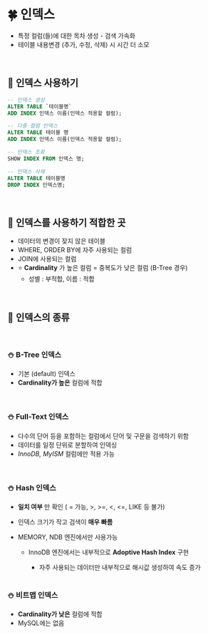 # 🍀 인덱스

- 특정 컬럼(들)에 대한 목차 생성 - 검색 가속화
- 테이블 내용변경 (추가, 수정, 삭제) 시 시간 더 소모

<br>

## 🧸 인덱스 사용하기

```sql
-- 인덱스 생성
ALTER TABLE `테이블명`
ADD INDEX 인덱스 이름(인덱스 적용할 컬럼);
```

```sql
-- 다중 컬럼 인덱스
ALTER TABLE 테이블 명
ADD INDEX 인덱스 이름(인덱스 적용할 컬럼);
```

```sql
-- 인덱스 조회
SHOW INDEX FROM 인덱스 명;
```

```sql
-- 인덱스 삭제
ALTER TABLE 테이블명
DROP INDEX 인덱스명;
```

<br>

## 🧸 인덱스를 사용하기 적합한 곳

- 데이터의 변경이 잦지 않은 테이블
- WHERE, ORDER BY에 자주 사용되는 컬럼
- JOIN에 사용되는 컬럼
- ⭐ **Cardinality** 가 높은 컬럼 = 중복도가 낮은 컬럼 (B-Tree 경우)
  - 성별 : 부적합, 이름 : 적합

<br>

## 🧸 인덱스의 종류

<br>

### ⛄ **B-Tree** 인덱스

- 기본 (default) 인덱스
- **Cardinality가 높은** 컬럼에 적합

<br>

### ⛄ Full-Text 인덱스

- 다수의 단어 등을 포함하는 컬럼에서 단어 및 구문을 검색하기 위함
- 데이터를 일정 단위로 분할하여 인덱싱
- _InnoDB, MyISM_ 컬럼에만 적용 가능

<br>

### ⛄ Hash 인덱스

- **일치 여부** 만 확인 ( = 가능, >, >=, <, <=, LIKE 등 불가)
- 인덱스 크기가 작고 검색이 **매우 빠름**
- MEMORY, NDB 엔진에서만 사용가능

  - InnoDB 엔진에서는 내부적으로 **Adoptive Hash Index** 구현

    - 자주 사용되는 데이터만 내부적으로 해시값 생성하여 속도 증가

    <br>

### ⛄ 비트맵 인덱스

- **Cardinality가 낮은** 컬럼에 적합
- MySQL에는 없음
